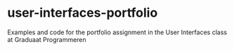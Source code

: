 # user-interfaces-portfolio
Examples and code for the portfolio assignment in the User Interfaces class at Graduaat Programmeren
